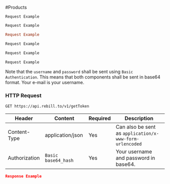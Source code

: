 #Products

```shell
Request Example

```

```javascript
Request Example

```

```ruby
Request Example

```

```python
Request Example

```

```php
Request Example

```

```go
Request Example

```

Note that the `username` and `password` shall be sent using `Basic Authentication`. This means that both components shall be sent in base64 format.
Your e-mail is your username.

### HTTP Request

`GET https://api.rebill.to/v1/getToken`

Header | Content | Required | Description
--------- | ----------- | ----------- | -----------
Content-Type | application/json | Yes | Can also be sent as `application/x-www-form-urlencoded`
Authorization | `Basic base64_hash` | Yes | Your username and password in base64.


```json
Response Example

```
